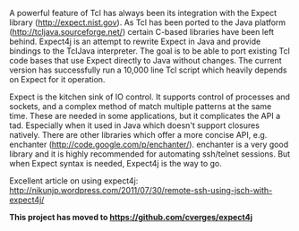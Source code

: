 A powerful feature of Tcl has always been its integration with the Expect library (http://expect.nist.gov).  As Tcl has been ported to the Java platform (http://tcljava.sourceforge.net/) certain C-based libraries have been left behind. Expect4j is an attempt to rewrite Expect in Java and provide bindings to the TclJava interpreter.  The goal is to be able to port existing Tcl code bases that use Expect directly to Java without changes.  The current version has successfully run a 10,000 line Tcl script which heavily depends on Expect for it operation.

Expect is the kitchen sink of IO control.  It supports control of processes and sockets, and a complex method of match multiple patterns at the same time.  These are needed in some applications, but it complicates the API a tad. Especially when it used in Java which doesn't support closures natively.  There are other libraries which offer a more concise API, e.g. enchanter (http://code.google.com/p/enchanter/).  enchanter is a very good library and it is highly recommended for automating ssh/telnet sessions.  But when Expect syntax is needed, Expect4j is the way to go.

Excellent article on using expect4j: http://nikunjp.wordpress.com/2011/07/30/remote-ssh-using-jsch-with-expect4j/

**This project has moved to https://github.com/cverges/expect4j**